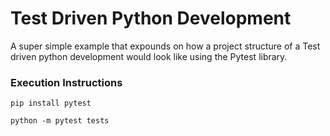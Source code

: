 # Test Driven Python Development

A super simple example that expounds on how a project structure of a Test driven python development would look like using the Pytest library.

### Execution Instructions
```
pip install pytest

python -m pytest tests
```